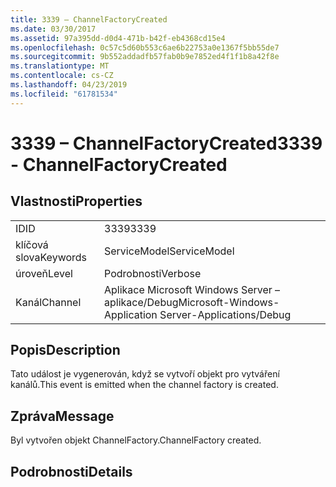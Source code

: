 ```yaml
---
title: 3339 – ChannelFactoryCreated
ms.date: 03/30/2017
ms.assetid: 97a395dd-d0d4-471b-b42f-eb4368cd15e4
ms.openlocfilehash: 0c57c5d60b553c6ae6b22753a0e1367f5bb55de7
ms.sourcegitcommit: 9b552addadfb57fab0b9e7852ed4f1f1b8a42f8e
ms.translationtype: MT
ms.contentlocale: cs-CZ
ms.lasthandoff: 04/23/2019
ms.locfileid: "61781534"
---
```

# <a name="3339---channelfactorycreated"></a><span data-ttu-id="bf9ee-102">3339 – ChannelFactoryCreated</span><span class="sxs-lookup"><span data-stu-id="bf9ee-102">3339 - ChannelFactoryCreated</span></span>
## <a name="properties"></a><span data-ttu-id="bf9ee-103">Vlastnosti</span><span class="sxs-lookup"><span data-stu-id="bf9ee-103">Properties</span></span>  
  
|||  
|-|-|  
|<span data-ttu-id="bf9ee-104">ID</span><span class="sxs-lookup"><span data-stu-id="bf9ee-104">ID</span></span>|<span data-ttu-id="bf9ee-105">3339</span><span class="sxs-lookup"><span data-stu-id="bf9ee-105">3339</span></span>|  
|<span data-ttu-id="bf9ee-106">klíčová slova</span><span class="sxs-lookup"><span data-stu-id="bf9ee-106">Keywords</span></span>|<span data-ttu-id="bf9ee-107">ServiceModel</span><span class="sxs-lookup"><span data-stu-id="bf9ee-107">ServiceModel</span></span>|  
|<span data-ttu-id="bf9ee-108">úroveň</span><span class="sxs-lookup"><span data-stu-id="bf9ee-108">Level</span></span>|<span data-ttu-id="bf9ee-109">Podrobnosti</span><span class="sxs-lookup"><span data-stu-id="bf9ee-109">Verbose</span></span>|  
|<span data-ttu-id="bf9ee-110">Kanál</span><span class="sxs-lookup"><span data-stu-id="bf9ee-110">Channel</span></span>|<span data-ttu-id="bf9ee-111">Aplikace Microsoft Windows Server – aplikace/Debug</span><span class="sxs-lookup"><span data-stu-id="bf9ee-111">Microsoft-Windows-Application Server-Applications/Debug</span></span>|  
  
## <a name="description"></a><span data-ttu-id="bf9ee-112">Popis</span><span class="sxs-lookup"><span data-stu-id="bf9ee-112">Description</span></span>  
 <span data-ttu-id="bf9ee-113">Tato událost je vygenerován, když se vytvoří objekt pro vytváření kanálů.</span><span class="sxs-lookup"><span data-stu-id="bf9ee-113">This event is emitted when the channel factory is created.</span></span>  
  
## <a name="message"></a><span data-ttu-id="bf9ee-114">Zpráva</span><span class="sxs-lookup"><span data-stu-id="bf9ee-114">Message</span></span>  
 <span data-ttu-id="bf9ee-115">Byl vytvořen objekt ChannelFactory.</span><span class="sxs-lookup"><span data-stu-id="bf9ee-115">ChannelFactory created.</span></span>  
  
## <a name="details"></a><span data-ttu-id="bf9ee-116">Podrobnosti</span><span class="sxs-lookup"><span data-stu-id="bf9ee-116">Details</span></span>

